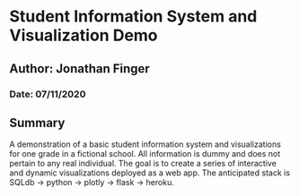 # Student Information System and Visualization Demo
## Author: Jonathan Finger
### Date: 07/11/2020

## Summary
A demonstration of a basic student information system and visualizations for one grade in a fictional school. All information is dummy and does not pertain to any real individual. The goal is to create a series of interactive and dynamic visualizations deployed as a web app. The anticipated stack is SQLdb -> python -> plotly -> flask -> heroku.
